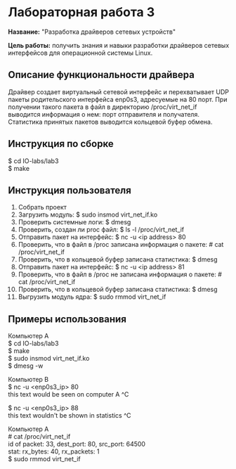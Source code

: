 # Лабораторная работа 3

**Название:** "Разработка драйверов сетевых устройств"

**Цель работы:** получить знания и навыки разработки драйверов сетевых интерфейсов для операционной системы Linux.

## Описание функциональности драйвера
Драйвер создает виртуальный сетевой интерфейс и перехватывает UDP пакеты родительского интерфейса enp0s3, адресуемые на 80 порт. При получении такого пакета в  файл в директорию /proc/virt_net_if  выводится информация о нем:  порт отправителя и получателя. Статистика принятых пакетов выводится кольцевой буфер обмена.

## Инструкция по сборке
$ cd IO-labs/lab3 \
$ make


## Инструкция пользователя
1. Собрать проект
2. Загрузить модуль: $ sudo insmod virt_net_if.ko
3. Проверить системные логи: $ dmesg
4. Проверить, создан ли proc файл: $ ls -l /proc/virt_net_if
5. Отправить пакет на интерфейс: $ nc -u &lt;ip address&gt;  80
9. Проверить, что в файл в /proc записана информация о пакете: \# cat /proc/virt_net_if
3. Проверить, что в кольцевой буфер записана статистика: $ dmesg
5. Отправить пакет на интерфейс: $ nc -u &lt;ip address&gt;  81
9. Проверить, что в файл в /proc не записана информация о пакете: \# cat /proc/virt_net_if
3. Проверить, что в кольцевой буфер записана статистика: $ dmesg
6. Выгрузить модуль ядра: $ sudo rmmod virt_net_if

## Примеры использования
Компьютер А \
$ cd IO-labs/lab3 \
$ make \
$ sudo insmod virt_net_if.ko \
$ dmesg -w 

Компьютер В \
$ nc -u &lt;enp0s3_ip&gt;  80 \
 this text would be seen on computer A
^C

$ nc -u &lt;enp0s3_ip&gt;  88 \
 this text wouldn't be shown in statistics
^C

Компьютер A \
\# cat /proc/virt_net_if \
id of packet: 33, dest_port: 80, src_port: 64500 \
stat: rx_bytes: 40, rx_packets: 1 \
$ sudo rmmod virt_net_if
